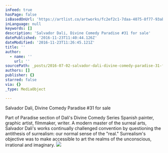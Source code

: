 ```yaml
---
inFeed: true
hasPage: false
isBasedOnUrl: 'https://artlist.co/artworks/fc2ef2c1-7daa-4075-8f77-93ab08e5867f'
inLanguage: null
keywords: []
description: 'Salvador Dali, Divine Comedy Paradise #31 for sale'
datePublished: '2016-11-23T11:40:44.126Z'
dateModified: '2016-11-23T11:26:45.121Z'
title: ''
author:
  - name: ''
    url: ''
sourcePath: _posts/2016-07-02-salvador-dali-divine-comedy-paradise-31-for-sale.md
authors: []
publisher: {}
starred: false
via: {}
_type: MediaObject

---
```

Salvador Dali, Divine Comedy Paradise \#31 for sale

Part of Paradise section of Dali's Divine Comedy Series Spanish painter, graphic artist, filmmaker, writer. A modern master of the surreal arts, Salvador Dali's works continually challenged convention by questioning the antithesis of surrealism: our normal sense of the "real." Surrealism's objective was to make accessible to art the realms of the unconscious, irrational and imaginary.
![](https://the-grid-user-content.s3-us-west-2.amazonaws.com/2b4ca20c-d012-46db-b4bf-8b90a91c37ce.jpg)